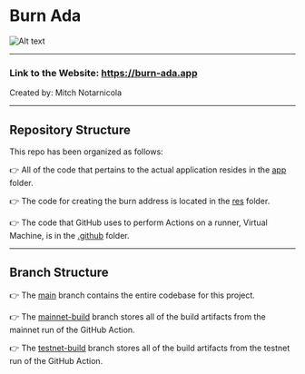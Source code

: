 # Burn Ada

![Alt text](/docs/Grilled_Ada.gif?raw=true)

---

### Link to the Website: https://burn-ada.app
Created by: Mitch Notarnicola

---
## Repository Structure
This repo has been organized as follows:

👉 All of the code that pertains to the actual application resides in the [app](https://github.com/MitchyCola/burn-ada/tree/main/app) folder.

👉 The code for creating the burn address is located in the [res](https://github.com/MitchyCola/burn-ada/tree/main/res) folder.

👉 The code that GitHub uses to perform Actions on a runner, Virtual Machine, is in the [.github](https://github.com/MitchyCola/burn-ada/tree/main/.github) folder.

---

## Branch Structure

👉 The [main](https://github.com/MitchyCola/burn-ada/tree/main) branch contains the entire codebase for this project.

👉 The [mainnet-build](https://github.com/MitchyCola/burn-ada/tree/mainnet-build) branch stores all of the build artifacts from the mainnet run of the GitHub Action.

👉 The [testnet-build](https://github.com/MitchyCola/burn-ada/tree/testnet-build) branch stores all of the build artifacts from the testnet run of the GitHub Action.